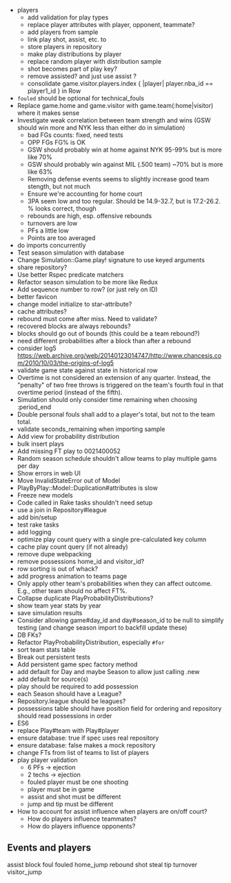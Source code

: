  * players
   * add validation for play types
   * replace player attributes with player, opponent, teammate?
   * add players from sample
   * link play shot, assist, etc. to
   * store players in repository
   * make play distributions by player
   * replace random player with distribution sample
   * shot becomes part of play key?
   * remove assisted? and just use assist ?
   * consolidate game.visitor.players.index { |player| player.nba_id == player1_id } in Row
 * `fouled` should be optional for technical_fouls
 * Replace game.home and game.visitor with game.team(:home|visitor) where it makes sense
 * Investigate weak correlation between team strength and wins (GSW should win more and NYK less than either do in simulation)
   * bad FGs counts: fixed, need tests
   * OPP FGs FG% is OK
   * GSW should probably win at home against NYK 95-99% but is more like 70%
   * GSW should probably win against MIL (.500 team) ~70% but is more like 63%
   * Removing defense events seems to slightly increase good team stength, but not much
   * Ensure we're accounting for home court
   * 3PA seem low and too regular. Should be 14.9-32.7, but is 17.2-26.2. % looks correct, though
   * rebounds are high, esp. offensive rebounds
   * turnovers are low
   * PFs a little low
   * Points are too averaged
 * do imports concurrently
 * Test season simulation with database
 * Change Simulation::Game.play! signature to use keyed arguments
  * share repository?
 * Use better Rspec predicate matchers
 * Refactor season simulation to be more like Redux
 * Add sequence number to row? (or just rely on ID)
 * better favicon
 * change model initialize to star-attribute?
 * cache attributes?
 * rebound must come after miss. Need to validate?
 * recovered blocks are always rebounds?
 * blocks should go out of bounds (this could be a team rebound?)
 * need different probabilities after a block than after a rebound
 * consider log5 https://web.archive.org/web/20140123014747/http://www.chancesis.com/2010/10/03/the-origins-of-log5
 * validate game state against state in historical row
 * Overtime is not considered an extension of any quarter. Instead, the "penalty" of two free throws is triggered on the team's fourth foul in that overtime period (instead of the fifth).
 * Simulation should only consider time remaining when choosing :period_end
 * Double personal fouls shall add to a player's total, but not to the team total.
 * validate seconds_remaining when importing sample
 * Add view for probability distribution
 * bulk insert plays
 * Add missing FT play to 0021400052
 * Random season schedule shouldn't allow teams to play multiple gams per day
 * Show errors in web UI
 * Move InvalidStateError out of Model
 * PlayByPlay::Model::Duplication#attributes is slow
 * Freeze new models
 * Code called in Rake tasks shouldn't need setup
 * use a join in Repository#league
 * add bin/setup
 * test rake tasks
 * add logging
 * optimize play count query with a single pre-calculated key column
 * cache play count query (if not already)
 * remove dupe webpacking
 * remove possessions home_id and visitor_id?
 * row sorting is out of whack?
 * add progress animation to teams page
 * Only apply other team's probabilities when they can affect outcome. E.g., other team should no affect FT%.
 * Collapse duplicate PlayProbabilityDistributions?
 * show team year stats by year
 * save simulation results
 * Consider allowing game#day_id and day#season_id to be null to simplify testing (and change season import to backfill update these)
 * DB FKs?
 * Refactor PlayProbabilityDistribution, especially `#for`
 * sort team stats table
 * Break out persistent tests
 * Add persistent game spec factory method
 * add default for Day and maybe Season to allow just calling .new
 * add default for source(s)
 * play should be required to add possession
 * each Season should have a League?
 * Repository.league should be leagues?
 * possessions table should have position field for ordering and repository should read possessions in order
 * ES6
 * replace Play#team with Play#player
 * ensure database: true if spec uses real repository
 * ensure database: false makes a mock repository
 * change FTs from list of teams to list of players
 * play player validation
   * 6 PFs -> ejection
   * 2 techs -> ejection
   * fouled player must be one shooting
   * player must be in game
   * assist and shot must be different
   * jump and tip must be different
 * How to account for assist influence when players are on/off court?
   * How do players influence teammates?
   * How do players influence opponents?

Events and players
------------------
assist
block
foul
fouled
home_jump
rebound
shot
steal
tip
turnover
visitor_jump
